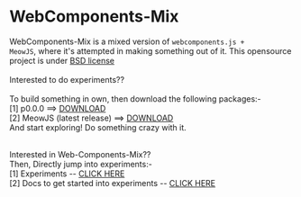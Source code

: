 # WebComponents-Mix
WebComponents-Mix is a mixed version of <code>webcomponents.js + MeowJS</code>, where it's attempted in making something out of it. This opensource project is under <a href="https://github.com/Geek-Research-Lab/polymer-experiments/blob/webcomponents-mix/LICENSE">BSD license</a>
<br>
<br>
Interested to do experiments?? <br>
<br>
To build something in own, then download the following packages:-<br>
[1] p0.0.0 ==> <a href="https://github.com/Geek-Research-Lab/polymer-experiments/archive/p0.0.0.zip">DOWNLOAD</a>
<br>
[2] MeowJS (latest release) ==> <a href="https://github.com/Geek-Research-Lab/MeowJS/archive/v0.5.2.zip">DOWNLOAD</a>
<br>
And start exploring! Do something crazy with it. 
<br>
<br>

Interested in Web-Components-Mix?? <br>
Then, Directly jump into experiments:- <br>
[1] Experiments -- <a href="https://github.com/Geek-Research-Lab/polymer-experiments/tree/webcomponents-mix/experiments">CLICK HERE</a><br>
[2] Docs to get started into experiments -- <a href="https://github.com/Geek-Research-Lab/polymer-experiments/tree/webcomponents-mix/docs">CLICK HERE</a>
<br>
